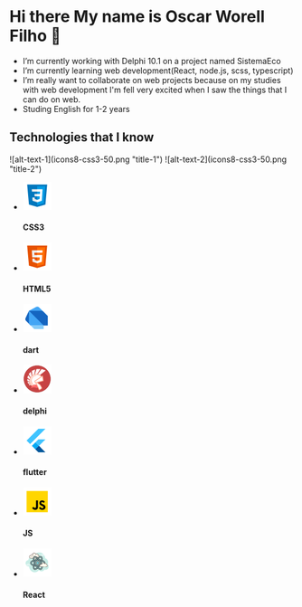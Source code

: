 <head>
  <link href="https://github.com/Worell97/Worell97/blob/master/styles.css" rel="stylesheet"/>
</head>
<body>
  <h1>Hi there My name is Oscar Worell Filho 👋</h1>

<!--
**Worell97/Worell97** is a ✨ _special_ ✨ repository because its `README.md` (this file) appears on your GitHub profile.
-->

  <ul>
    <li>
      <text> I’m currently working with Delphi 10.1 on a project named SistemaEco </text>
    </li>
    <li>
      <text> I’m currently learning web development(React, node.js, scss, typescript) </text>
    </li>
    <li>
      <text> I’m really want to collaborate on web projects because on my studies with web 
        development I'm fell very excited when I saw the things that I can do on web.</text>
    </li>
    <li>
      <text> Studing English for 1-2 years </text>
    </li>
    
  </ul>
  <div class="technologies">
    <h2> Technologies that I know </h2>
    ![alt-text-1](icons8-css3-50.png "title-1") ![alt-text-2](icons8-css3-50.png "title-2")
    <ul class="technologies-list">
      <li>
        <img src="https://github.com/Worell97/Worell97/blob/master/assets/icons8-css3-50.png"> 
        <h4 class="Tec-Description"> CSS3 </h4>
      </li>
      <li>
        <img src="https://github.com/Worell97/Worell97/blob/master/assets/icons8-html-5-50.png"> 
        <h4 class="Tec-Description"> HTML5 </h4>
      </li>
      <li>
        <img src="https://github.com/Worell97/Worell97/blob/master/assets/icons8-dart-50.png"> 
        <h4 class="Tec-Description"> dart </h4>
      </li>
      <li>
        <img src="https://github.com/Worell97/Worell97/blob/master/assets/icons8-delphi-ide-50.png"> 
        <h4 class="Tec-Description"> delphi </h4>
      </li>
      <li>
        <img src="https://github.com/Worell97/Worell97/blob/master/assets/icons8-flutter-50.png"> 
        <h4 class="Tec-Description"> flutter </h4>
      </li>
      <li>
        <img src="https://github.com/Worell97/Worell97/blob/master/assets/icons8-javascript-50.png"> 
        <h4 class="Tec-Description"> JS </h4>
      </li>
      <li>
        <img src="https://github.com/Worell97/Worell97/blob/master/assets/icons8-react-50.png"> 
        <h4 class="Tec-Description"> React </h4>
      </li>
    </ul>
  </div>

</body>
